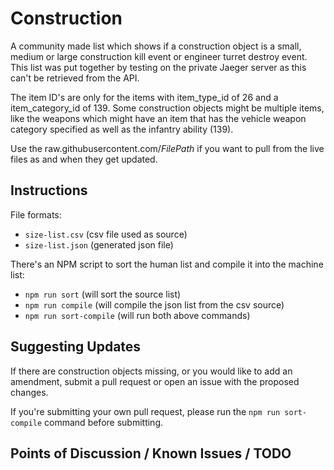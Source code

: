 # Construction

A community made list which shows if a construction object is a small, medium or large construction kill event or engineer turret destroy event. This list was put together by testing on the private Jaeger server as this can't be retrieved from the API.

The item ID's are only for the items with item_type_id of 26 and a item_category_id of 139. Some construction objects might be multiple items, like the weapons which might have an item that has the vehicle weapon category specified as well as the infantry ability (139).

Use the raw.githubusercontent.com/*FilePath* if you want to pull from the live files as and when they get updated.

## Instructions

File formats:
* `size-list.csv` (csv file used as source)
* `size-list.json` (generated json file)

There's an NPM script to sort the human list and compile it into the machine list:
* `npm run sort` (will sort the source list)
* `npm run compile` (will compile the json list from the csv source)
* `npm run sort-compile` (will run both above commands)

## Suggesting Updates

If there are construction objects missing, or you would like to add an amendment, submit a pull request or open an issue with the proposed changes.

If you're submitting your own pull request, please run the `npm run sort-compile` command before submitting.

## Points of Discussion / Known Issues / TODO
